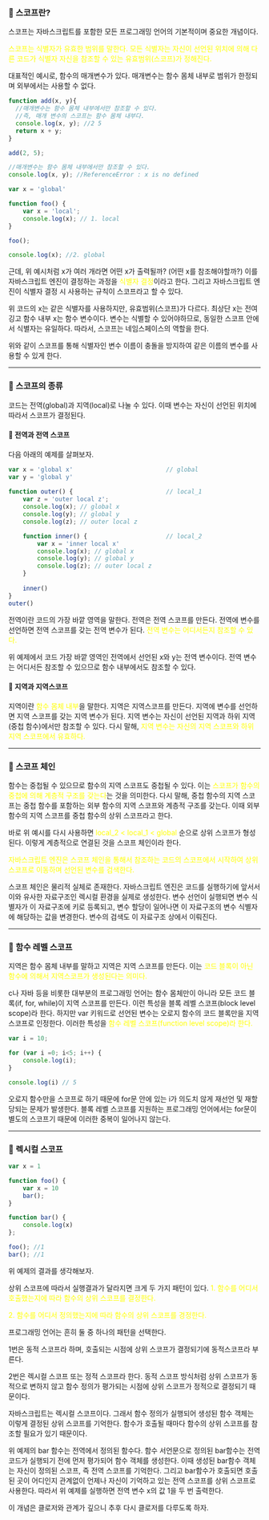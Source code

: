 ### 📖 스코프란?
스코프는 자바스크립트를 포함한 모든 프로그래밍 언어의 기본적이며 중요한 개념이다.

<span style="color : yellow">스코프는 식별자가 유효한 범위를 말한다. 모든 식별자는 자신이 선언된 위치에 의해 다른 코드가 식별자 자신을 참조할 수 있는 유효범위(스코프)가 정해진다.</span>

대표적인 예시로, 함수의 매개변수가 있다. 매개변수는 함수 몸체 내부로 범위가 한정되며 외부에서는 사용할 수 없다.

```javascript
function add(x, y){
  //매개변수는 함수 몸체 내부에서만 참조할 수 있다.
  //즉, 매개 변수의 스코프는 함수 몸체 내부다.
  console.log(x, y); //2 5
  return x + y;
}

add(2, 5);

//매개변수는 함수 몸체 내부에서만 참조할 수 있다.
console.log(x, y); //ReferenceError : x is no defined
```
```javascript
var x = 'global'

function foo() {
	var x = 'local';
	console.log(x); // 1. local
}

foo();

console.log(x); //2. global
```
근데, 위 예시처럼 x가 여러 개라면 어떤 x가 출력될까? (어떤 x를 참조해야할까?) 이를 자바스크립트 엔진이 결정하는 과정을 <span style="color : yellow">식별자 결정</span>이라고 한다.
그리고 자바스크립트 엔진이 식별자 결정 시 사용하는 규칙이 스코프라고 할 수 있다.

위 코드의 x는 같은 식별자를 사용하지만, 유효범위(스코프)가 다르다. 최상단 x는 전여깅고 함수 내부 x는 함수 변수이다. 변수는 식별할 수 있어야하므로, 동일한 스코프 안에서 식별자는 유일하다. 따라서, 스코프는 네임스페이스의 역할을 한다.

위와 같이 스코프를 통해 식별자인 변수 이름이 충돌을 방지하여 같은 이름의 변수를 사용할 수 있게 한다.

---

### 📖 스코프의 종류
코드는 전역(global)과 지역(local)로 나눌 수 있다.
이때 변수는 자신이 선언된 위치에 따라서 스코프가 결정된다.

#### 📌 전역과 전역 스코프
다음 아래의 예제를 살펴보자.

```javascript
var x = 'global x'                          // global
var y = 'global y'                          
                                            
function outer() {                          // local_1
    var z = 'outer local z';                
    console.log(x); // global x             
    console.log(y); // global y             
    console.log(z); // outer local z        

    function inner() {                      // local_2
        var x = 'inner local x'            
        console.log(x); // global x         
        console.log(y); // global y         
        console.log(z); // outer local z    
    }                                       
                                            
    inner()                                 
}                                           
outer()
```
전역이란 코드의 가장 바깥 영역을 말한다. 전역은 전역 스코프를 만든다. 전역에 변수를 선언하면 전역 스코프를 갖는 전역 변수가 된다. <span style = "color : yellow">전역 변수는 어디서든지 참조할 수 있다.</span>

위 예제에서 코드 가장 바깥 영역인 전역에서 선언된 x와 y는 전역 변수이다. 전역 변수는 어디서든 참조할 수 있으므로 함수 내부에서도 참조할 수 있다.


#### 📌 지역과 지역스코프 
지역이란 <span style = "color : yellow">함수 몸체 내부</span>을 말한다. 지역은 지역스코프를 만든다. 지역에 변수를 선언하면 지역 스코프를 갖는 지역 변수가 된다. 지역 변수는 자신이 선언된 지역과 하위 지역(중첩 함수)에서만 참조할 수 있다. 다시 말해, <span style = "color : yellow">지역 변수는 자신의 지역 스코프와 하위 지역 스코프에서 유효하다.</span>

---

### 📖 스코프 체인
함수는 중첩될 수 있으므로 함수의 지역 스코프도 중첩될 수 있다. 이는 <span style = "color : yellow">스코프가 함수의 중첩에 의해 계층적 구조를 갖는다</span>는 것을 의미한다. 다시 말해, 중첩 함수의 지역 스코프는 중첩 함수를 포함하는 외부 함수의 지역 스코프와 계층적 구조를 갖는다. 이때 외부 함수의 지역 스코프를 중첩 함수의 상위 스코프라고 한다.

바로 위 예시를 다시 사용하면  <span style = "color : yellow">local_2 < local_1 < global </span>순으로 상위 스코프가 형성된다. 이렇게 계층적으로 연결된 것을 스코프 체인이라 한다.

<span style = "color : yellow">자바스크립트 엔진은 스코프 체인을 통해서 참조하는 코드의 스코프에서 시작하여 상위 스코프로 이동하며 선언된 변수를 검색한다.</span>

스코프 체인은 물리적 실체로 존재한다. 자바스크립트 엔진은 코드를 실행하기에 앞서서 이와 유사한 자료구조인 렉시컬 환경을 실제로 생성한다. 변수 선언이 실행되면 변수 식별자가 이 자료구조에 키로 등록되고, 변수 할당이 일어나면 이 자료구조의 변수 식별자에 해당하는 값을 변경한다. 변수의 검색도 이 자료구조 상에서 이뤄진다.

---

### 📖 함수 레벨 스코프
지역은 함수 몸체 내부를 말하고 지역은 지역 스코프를 만든다. 이는 <span style = "color : yellow">코드 블록이 아닌 함수에 의해서 지역스코프가 생성된다는 의미다.</span>

 

c나 자바 등을 비롯한 대부분의 프로그래밍 언어는 함수 몸체만이 아니라 모든 코드 블록(if, for, while)이 지역 스코프를 만든다. 이런 특성을 블록 레벨 스코프(block level scope)라 한다. 하지만 var 키워드로 선언된 변수는 오로지 함수의 코드 블록만을 지역 스코프로 인정한다. 이러한 특성을 <span style = "color : yellow">함수 레벨 스코프(function level scope)라 한다.</span>

```javascript
var i = 10;

for (var i =0; i<5; i++) {
	console.log(i);
}

console.log(i) // 5
```
오로지 함수만을 스코프로 하기 때문에 for문 안에 있는 i가 의도치 않게 재선언 및 재할당되는 문제가 발생한다.
블록 레벨 스코프를 지원하는 프로그래밍 언어에서는 for문이 별도의 스코프기 때문에 이러한 중복이 일어나지 않는다.

---
### 📖 렉시컬 스코프
```javascript
var x = 1

function foo() {
    var x = 10
    bar();
}

function bar() {
    console.log(x)
};

foo(); //1
bar(); //1
```
위 예제의 결과를 생각해보자.

상위 스코프에 따라서 실행결과가 달라지면 크게 두 가지 패턴이 있다.
<span style = "color : yellow">1. 함수를 어디서 호출했는지에 따라 함수의 상위 스코프를 결정한다.</span>

<span style = "color : yellow">2. 함수를 어디서 정의했는지에 따라 함수의 상위 스코프를 경정한다.</span>

프로그래밍 언어는 흔히 둘 중 하나의 패턴을 선택한다.

1번은 동적 스코프라 하며, 호출되는 시점에 상위 스코프가 결정되기에 동적스코프라 부른다.

2번은 렉시컬 스코프 또는 정적 스코프라 한다. 동적 스코프 방식처럼 상위 스코프가 동적으로 변하지 않고 함수 정의가 평가되는 시점에 상위 스코프가 정적으로 결정되기 때문이다.

 

자바스크립트는 렉시컬 스코프이다. 그래서 함수 정의가 실행되어 생성된 함수 객체는 이렇게 결정된 상위 스코프를 기억한다. 함수가 호출될 때마다 함수의 상위 스코프를 참조할 필요가 있기 때문이다.

위 예제의 bar 함수는 전역에서 정의된 함수다. 함수 서언문으로 정의된 bar함수는 전역 코드가 실행되기 전에 먼저 평가되어 함수 객체를 생성한다. 이때 생성된 bar함수 객체는 자신이 정의된 스코프, 즉 전역 스코프를 기억한다. 그리고 bar함수가 호출되면 호출된 곳이 어디인지 관계없이 언제나 자신이 기억하고 있는 전역 스코프를 상위 스코프로 사용한다. 따라서 위 예제를 실행하면 전역 변수 x의 값 1을 두 번 출력한다.
 

이 개념은 클로저와 관계가 깊으니 추후 다시 클로저를 다루도록 하자.

